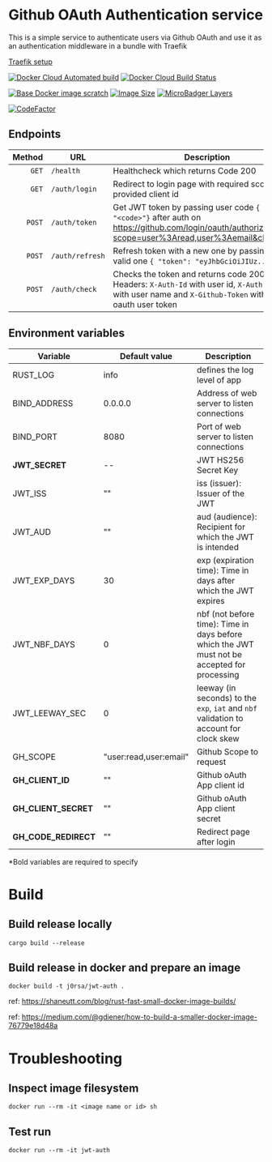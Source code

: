 # Github OAuth Authentication service

This is a simple service to authenticate users via Github OAuth and use it as an authentication middleware in a bundle with Traefik

[Traefik setup](https://doc.traefik.io/traefik/v1.7/configuration/backends/kubernetes/#authentication)

[![Docker Cloud Automated build](https://img.shields.io/docker/cloud/automated/j0rsa/jwt-auth)](https://hub.docker.com/repository/docker/j0rsa/jwt-auth)
[![Docker Cloud Build Status](https://img.shields.io/docker/cloud/build/j0rsa/jwt-auth)](https://hub.docker.com/repository/docker/j0rsa/jwt-auth)

[![Base Docker image scratch](https://img.shields.io/badge/Base%20Image-Scratch-blue)](https://hub.docker.com/repository/docker/j0rsa/jwt-auth)
[![Image Size](https://img.shields.io/badge/image%20size-9.85MB-green)](https://hub.docker.com/repository/docker/j0rsa/jwt-auth)
[![MicroBadger Layers](https://img.shields.io/microbadger/layers/j0rsa/jwt-auth)](https://hub.docker.com/repository/docker/j0rsa/jwt-auth)

[![CodeFactor](https://www.codefactor.io/repository/github/j0rsa/jwt-auth/badge/master)](https://www.codefactor.io/repository/github/j0rsa/jwt-auth/overview/master)

## Endpoints
| Method | URL | Description |
| ------:| --- | ----------- |
| `GET` | `/health` | Healthcheck  which returns Code 200|
| `GET` | `/auth/login` | Redirect to login page with required scopes for provided client id |
| `POST` | `/auth/token` | Get JWT token by passing user code `{ "code": "<code>"}` after auth on https://github.com/login/oauth/authorize?scope=user%3Aread,user%3Aemail&client_id=... |
| `POST` | `/auth/refresh` | Refresh token with a new one by passing the old valid one `{ "token": "eyJhbGciOiJIUz..." }` |
| `POST` | `/auth/check` | Checks the token and returns code 200 with Headers: `X-Auth-Id` with user id, `X-Auth-User` with user name and `X-Github-Token` with github oauth user token|

## Environment variables
| Variable | Default value | Description |
| ------| --- | ----------- |
| RUST_LOG | info | defines the log level of app |
| BIND_ADDRESS | 0.0.0.0 | Address of web server to listen connections |
| BIND_PORT | 8080 | Port of web server to listen connections |
| **JWT_SECRET** | -- | JWT HS256 Secret Key |
| JWT_ISS | "" | iss (issuer): Issuer of the JWT |
| JWT_AUD | "" | aud (audience): Recipient for which the JWT is intended |
| JWT_EXP_DAYS | 30 | exp (expiration time): Time in days after which the JWT expires |
| JWT_NBF_DAYS | 0 | nbf (not before time): Time in days before which the JWT must not be accepted for processing |
| JWT_LEEWAY_SEC | 0 | leeway (in seconds) to the `exp`, `iat` and `nbf` validation to  account for clock skew |
| GH_SCOPE | "user:read,user:email" | Github Scope to request |
| **GH_CLIENT_ID** | "" | Github oAuth App client id |
| **GH_CLIENT_SECRET** | "" | Github oAuth App client secret | 
| **GH_CODE_REDIRECT** | "" | Redirect page after login |

*Bold variables are required to specify 

# Build

## Build release locally
    cargo build --release

## Build release in docker and prepare an image
    docker build -t j0rsa/jwt-auth .
    
ref: https://shaneutt.com/blog/rust-fast-small-docker-image-builds/

ref: https://medium.com/@gdiener/how-to-build-a-smaller-docker-image-76779e18d48a

# Troubleshooting

## Inspect image filesystem
    docker run --rm -it <image name or id> sh
## Test run
    docker run --rm -it jwt-auth